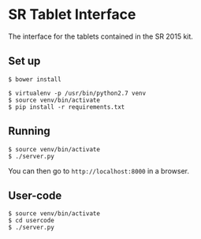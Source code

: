 # SR Tablet Interface

The interface for the tablets contained in the SR 2015 kit.

## Set up

    $ bower install

    $ virtualenv -p /usr/bin/python2.7 venv
    $ source venv/bin/activate
    $ pip install -r requirements.txt

## Running

    $ source venv/bin/activate
    $ ./server.py

You can then go to `http://localhost:8000` in a browser.

## User-code

    $ source venv/bin/activate
    $ cd usercode
    $ ./server.py
